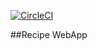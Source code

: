 [![CircleCI](https://circleci.com/gh/paritosh9423/spring-recepie.svg?style=svg)](https://circleci.com/gh/paritosh9423/spring-recepie)


 ##Recipe WebApp 
